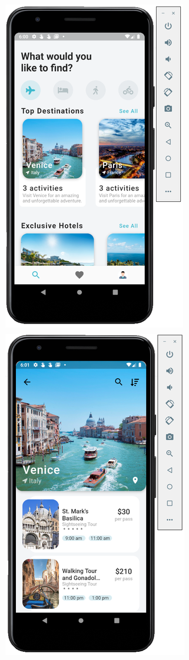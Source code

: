 ![alt tag](https://github.com/rahul-connect/travelappui/blob/master/screenshot/flutapp1.png?raw=true)

![alt tag](https://github.com/rahul-connect/travelappui/blob/master/screenshot/flutapp2.png?raw=true)
